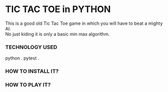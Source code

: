 # TIC TAC TOE in PYTHON

This is a good old Tic Tac Toe game in which you will have to beat a mighty AI.  
No just kiding it is only a basic min max algorithm.

### TECHNOLOGY USED
python . 
pytest . 

### HOW TO INSTALL IT?

### HOW TO PLAY IT?
